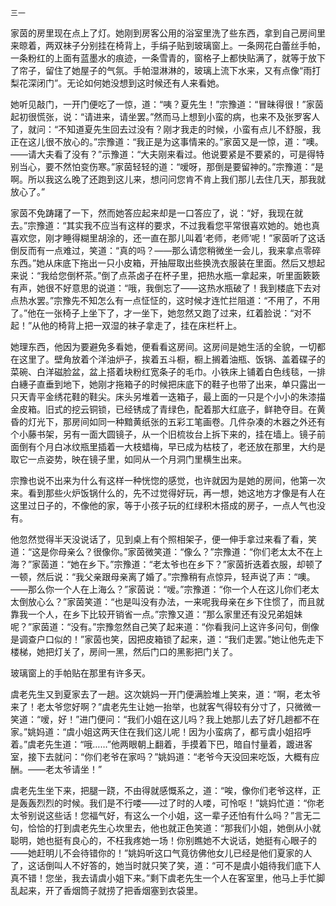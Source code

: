     三一 

   家茵的房里现在点上了灯。她刚到房客公用的浴室里洗了些东西，拿到自己房间里来晾着，两双袜子分别挂在椅背上，手绢子贴到玻璃窗上。一条网花白蕾丝手帕，一条粉红的上面有蓝墨水的痕迹，一条雪青的，窗格子上都快贴满了，就等于放下了帘子，留住了她屋子的气氛。手帕湿淋淋的，玻璃上流下水来，又有点像“雨打梨花深闭门”。无论如何她没想到这时候还有人来看她。

   她听见敲门，一开门便吃了一惊，道：“咦？夏先生！”宗豫道：“冒昧得很！”家茵起初很慌张，说：“请进来，请坐罢。”然而马上想到小蛮的病，也来不及张罗客人了，就问：“不知道夏先生回去过没有？刚才我走的时候，小蛮有点儿不舒服，我正在这儿很不放心的。”宗豫道：“我正是为这事情来的。”家茵又是一惊，道：“噢。——请大夫看了没有？”示豫道：“大夫刚来看过。他说要紧是不要紧的，可是得特别当心，要不然怕变伤寒。”家茵轻轻的道：“嗳呀，那倒是要留神的。”宗豫道：“是啊。所以我这么晚了还跑到这儿来，想问问您肯不肯上我们那儿去住几天，那我就放心了。”

   家茵不免踌躇了一下，然而她答应起来却是一口答应了，说：“好，我现在就去。”宗豫道：“其实我不应当有这样的要求，不过我看您平常很喜欢她的。她也真喜欢您，刚才睡得糊里胡涂的，还一直在那儿叫着‘老师，老师’呢！”家茵听了这话倒反而有一点难过，笑道：“真的吗？——那么请您稍微坐一会儿，我来拿点零碎东西。”她从床底下拖出一只小皮箱，开抽屉取出些换洗衣服装在里面。然后又想起来说：“我给您倒杯茶。”倒了点茶卤子在杯子里，把热水瓶一拿起来，听里面簌簌有声，她很不好意思的说道：“哦，我倒忘了——这热水瓶破了！我到楼底下去对点热水罢。”宗豫先不知怎么有一点怔怔的，这时候才连忙拦阻道：“不用了，不用了。”他在一张椅子上坐下了，才一坐下，她忽然又跑了过来，红着脸说：“对不起！”从他的椅背上把一双湿的袜子拿走了，挂在床栏杆上。

   她理东西，他因为要避免多看她，便看看这房间。这房间是她生活的全貌，一切都在这里了。壁角放着个洋油炉子，挨着五斗橱，橱上搁着油瓶、饭锅、盖着碟子的菜碗、白洋磁脸盆，盆上搭着块粉红宽条子的毛巾。小铁床上铺着白色线毯，一排白繐子直垂到地下，她刚才拖箱子的时候把床底下的鞋子也带了出来，单只露出一只天青平金绣花鞋的鞋尖。床头另堆着一迭箱子，最上面的一只是个小小的朱漆描金皮箱。旧式的挖云铜锁，已经锈成了青绿色，配着那大红底子，鲜艳夺目。在黄昏的灯光下，那房间如同一种黯黄纸张的五彩工笔画卷。几件杂凑的木器之外还有个小藤书架，另有一面大圆镜子，从一个旧梳妆台上拆下来的，挂在墙上。镜子前面倒有个月白冰纹瓶里插着一大枝蜡梅，早已成为枯枝了，老还放在那里，大约是取它一点姿势，映在镜子里，如同从一个月洞门里横生出来。

   宗豫也说不出来为什么有这样一种恍惚的感觉，也许就因为是她的房间，他第一次来。看到那些火炉饭锅什么的，先不过觉得好玩，再一想，她这地方才像是有人在这里过日子的，不像他的家，等于小孩子玩的红绿积木搭成的房子，一点人气也没有。

   他忽然觉得半天没说话了，见到桌上有个照相架子，便一伸手拿过来看了看，笑道：“这是你母亲么？很像你。”家茵微笑道：“像么？”宗豫道：“你们老太太不在上海？”家茵道：“她在乡下。”宗豫道：“老太爷也在乡下？”家茵折迭着衣服，却顿了一顿，然后说：“我父亲跟母亲离了婚了。”宗豫稍有点惊异，轻声说了声：“噢。——那么你一个人在上海么？”家茵说：“嗳。”宗豫道：“你一个人在这儿你们老太太倒放心么？”家茵笑道：“也是叫没有办法，一来呢我母亲在乡下住惯了，而且就靠我一个人，在乡下比较开销省一点。”宗豫又道：“那么家里还有没兄弟姐妹呢？”家茵道：“没有。”宗豫忽然自己笑了起来道：“你看我问上这许多问句，倒像是调查户口似的！”家茵也笑，因把皮箱锁了起来，道：“我们走罢。”她让他先走下楼梯，她把灯关了，房间一黑，然后门口的黑影把门关了。

   玻璃窗上的手帕贴在那里有许多天。

   虞老先生又到夏家去了一趟。这次姚妈一开门便满脸堆上笑来，道：“啊，老太爷来了！老太爷您好啊？”虞老先生让她一抬举，也就客气得较有分寸了，只微微一笑道：“嗳，好！”进门便问：“我们小姐在这儿吗？我上她那儿去了好几趟都不在家。”姚妈道：“虞小姐这两天住在我们这儿呢！因为小蛮病了，都亏虞小姐招呼着。”虞老先生道：“哦……”他两眼朝上翻着，手摸着下巴，暗自忖量着，踱进客室，接下去就问：“你们老爷在家吗？”姚妈道：“老爷今天没回来吃饭，大概有应酬。——老太爷请坐！”

   虞老先生坐下来，把腿一跷，不由得就感慨系之，道：“唉，像你们老爷这样，正是轰轰烈烈的时候。我们是不行喽——过了时的人喽，可怜呕！”姚妈忙道：“你老太爷别说这些话！您福气好，有这么一个小姐，这一辈子还怕有什么吗？”言无二句，恰恰的打到虞老先生心坎里去，他也就正色笑道：“那我们小姐，她倒从小就聪明，她也挺有良心的，不枉我疼她一场！你别瞧她不大说话，她挺有心眼子的——她赶明儿不会待错你的！”姚妈听这口气竟彷佛他女儿已经是他们夏家的人了，这话倒叫人不好答的，她当时就只笑了笑，道：“可不是虞小姐待我们底下人真不错！您坐，我去请虞小姐下来。”剩下虞老先生一个人在客室里，他马上手忙脚乱起来，开了香烟筒子就捞了把香烟塞到衣袋里。

